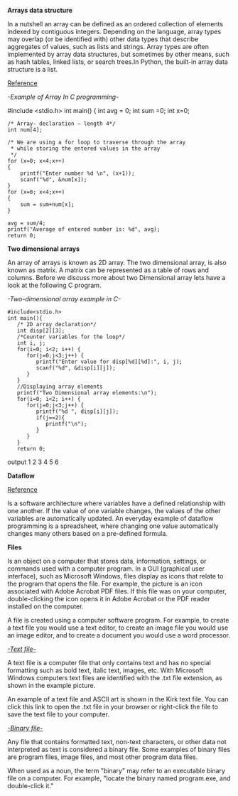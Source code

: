 **Arrays data structure**

In a nutshell an array can be defined as an ordered collection of elements indexed by contiguous integers.
Depending on the language, array types may overlap (or be identified with) other data types that describe aggregates of values, such as lists and strings. Array types are often implemented by array data structures, but sometimes by other means, such as hash tables, linked lists, or search trees.In Python, the built-in array data structure is a list.

[Reference](https://beginnersbook.com/2014/01/c-arrays-example/#:~:text=An%20array%20is%20a%20group,the%20elements%20of%20float%20types.)

*-Example of Array In C programming-*

#include <stdio.h>
int main()
{
    int avg = 0;
    int sum =0;
    int x=0;

    /* Array- declaration – length 4*/
    int num[4];

    /* We are using a for loop to traverse through the array
     * while storing the entered values in the array
     */
    for (x=0; x<4;x++)
    {
        printf("Enter number %d \n", (x+1));
        scanf("%d", &num[x]);
    }
    for (x=0; x<4;x++)
    {
        sum = sum+num[x];
    }

    avg = sum/4;
    printf("Average of entered number is: %d", avg);
    return 0;
    
    
   **Two dimensional arrays**
   
   
An array of arrays is known as 2D array. The two dimensional array, is also known as matrix. A matrix can be represented as a table of rows and columns. Before we discuss more about two Dimensional array lets have a look at the following C program.

*-Two-dimensional array example in C-*

```
#include<stdio.h>
int main(){
   /* 2D array declaration*/
   int disp[2][3];
   /*Counter variables for the loop*/
   int i, j;
   for(i=0; i<2; i++) {
      for(j=0;j<3;j++) {
         printf("Enter value for disp[%d][%d]:", i, j);
         scanf("%d", &disp[i][j]);
      }
   }
   //Displaying array elements
   printf("Two Dimensional array elements:\n");
   for(i=0; i<2; i++) {
      for(j=0;j<3;j++) {
         printf("%d ", disp[i][j]);
         if(j==2){
            printf("\n");
         }
      }
   }
   return 0;
   ```
   
   
   output
1 2 3 
4 5 6 

**Dataflow**

[Reference](https://pdfs.semanticscholar.org/6869/4d0a776b55459392a1fdead1bad5266f4b38.pdf)

Is a software architecture where variables have a defined relationship with one another. If the value of one variable changes, the values of the other variables are automatically updated. An everyday example of dataflow programming is a spreadsheet, where changing one value automatically changes many others based on a pre-defined formula.

**Files**

Is an object on a computer that stores data, information, settings, or commands used with a computer program. In a GUI (graphical user interface), such as Microsoft Windows, files display as icons that relate to the program that opens the file. For example, the picture is an icon associated with Adobe Acrobat PDF files. If this file was on your computer, double-clicking the icon opens it in Adobe Acrobat or the PDF reader installed on the computer.

A file is created using a computer software program. For example, to create a text file you would use a text editor, to create an image file you would use an image editor, and to create a document you would use a word processor.

[*-Text file-*](https://www.computerhope.com/jargon/t/textfile.htm)

A text file is a computer file that only contains text and has no special formatting such as bold text, italic text, images, etc. With Microsoft Windows computers text files are identified with the .txt file extension, as shown in the example picture.

An example of a text file and ASCII art is shown in the Kirk text file. You can click this link to open the .txt file in your browser or right-click the file to save the text file to your computer.

[*-Binary file-*](https://www.computerhope.com/jargon/b/binaryfi.htm)

Any file that contains formatted text, non-text characters, or other data not interpreted as text is considered a binary file. Some examples of binary files are program files, image files, and most other program data files.

When used as a noun, the term "binary" may refer to an executable binary file on a computer. For example, "locate the binary named program.exe, and double-click it."

